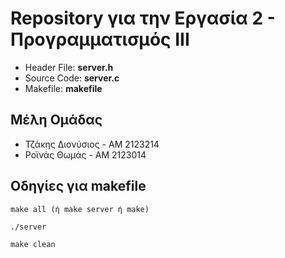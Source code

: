 # Repository για την Εργασία 2 - Προγραμματισμός ΙΙΙ #
* Header File: __server.h__   
* Source Code: __server.c__    
* Makefile: __makefile__    

## Μέλη Ομάδας ##
- Τζάκης Διονύσιος - ΑΜ 2123214     
- Ροϊνάς Θωμάς - AM 2123014     

## Οδηγίες για makefile ##
```
make all (ή make server ή make)
```
```
./server    
```
```
make clean
``` 
